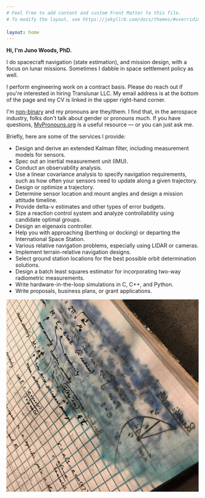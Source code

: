 ```yaml
---
# Feel free to add content and custom Front Matter to this file.
# To modify the layout, see https://jekyllrb.com/docs/themes/#overriding-theme-defaults

layout: home
---
```


**Hi, I'm Juno Woods, PhD.**

I do spacecraft navigation (state estimation), and mission design, with a focus on lunar missions. Sometimes I dabble in space settlement policy as well.

I perform engineering work on a contract basis. Please do reach out if you're interested in hiring Translunar LLC. My email address is at the bottom of the page and my CV is linked in the upper right-hand corner.

I'm [non-binary](https://transequality.org/issues/resources/understanding-non-binary-people-how-to-be-respectful-and-supportive) and my pronouns are they/them. I find that, in the aerospace industry, folks don't talk about gender or pronouns much. If you have questions, [MyPronouns.org](https://www.mypronouns.org) is a useful resource &mdash; or you can just ask me.

Briefly, here are some of the services I provide:

* Design and derive an extended Kalman filter, including measurement models for sensors.
* Spec out an inertial measurement unit (IMU).
* Conduct an observability analysis.
* Use a linear covariance analysis to specify navigation requirements, such as how often your sensors need to update along a given trajectory.
* Design or optimize a trajectory.
* Determine sensor location and mount angles and design a mission attitude timeline.
* Provide delta-v estimates and other types of error budgets.
* Size a reaction control system and analyze controllability using candidate optimal groups.
* Design an eigenaxis controller.
* Help you with approaching (berthing or docking) or departing the International Space Station.
* Various relative navigation problems, especially using LIDAR or cameras.
* Implement terrain-relative navigation designs.
* Select ground station locations for the best possible orbit determination solutions.
* Design a batch least squares estimator for incorporating two-way radiometric measurements.
* Write hardware-in-the-loop simulations in C, C++, and Python.
* Write proposals, business plans, or grant applications.

![Math notebook](/assets/images/wet_notebook.jpg)